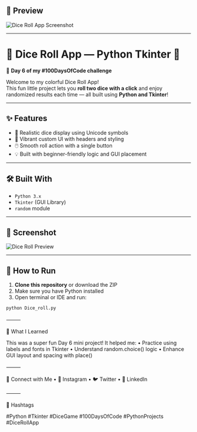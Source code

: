 
## 📸 Preview
![Dice Roll App Screenshot](https://github.com/user-attachments/assets/f9a6e5eb-5fe5-4881-b45a-823d49112916)


---
# 🎲 Dice Roll App — Python Tkinter 🎯  
🚀 **Day 6 of my #100DaysOfCode challenge**

Welcome to my colorful Dice Roll App!  
This fun little project lets you **roll two dice with a click** and enjoy randomized results each time — all built using **Python and Tkinter**!

---

## ✨ Features
- 🎲 Realistic dice display using Unicode symbols
- 🎨 Vibrant custom UI with headers and styling
- 🖱️ Smooth roll action with a single button
- 💡 Built with beginner-friendly logic and GUI placement

---

## 🛠️ Built With
- `Python 3.x`
- `Tkinter` (GUI Library)
- `random` module

---

## 📸 Screenshot
![Dice Roll Preview](preview.png)

---

## 🚀 How to Run

1. **Clone this repository** or download the ZIP  
2. Make sure you have Python installed 
3. Open terminal or IDE and run:
```bash
python Dice_roll.py
```
⸻

🧠 What I Learned

This was a super fun Day 6 mini project!
It helped me:
	•	Practice using labels and fonts in Tkinter
	•	Understand random.choice() logic
	•	Enhance GUI layout and spacing with place()

⸻

🔗 Connect with Me
	•	📸 Instagram
	•	🐦 Twitter
	•	💼 LinkedIn

⸻

📌 Hashtags

#Python #Tkinter #DiceGame #100DaysOfCode #PythonProjects #DiceRollApp
